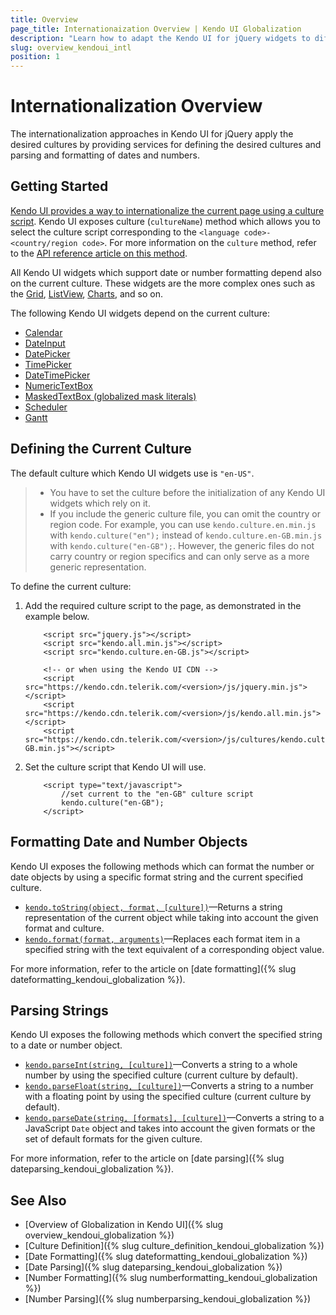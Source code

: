 ```yaml
---
title: Overview
page_title: Internationaization Overview | Kendo UI Globalization
description: "Learn how to adapt the Kendo UI for jQuery widgets to different cultures locales, and format and parse number or date objects."
slug: overview_kendoui_intl
position: 1
---
```


# Internationalization Overview

The internationalization approaches in Kendo UI for jQuery apply the desired cultures by providing services for defining the desired cultures and parsing and formatting of dates and numbers.

## Getting Started

[Kendo UI provides a way to internationalize the current page using a culture script](https://demos.telerik.com/kendo-ui/globalization/index). Kendo UI exposes culture (`cultureName`) method which allows you to select the culture script corresponding to the `<language code>-<country/region code>`. For more information on the `culture` method, refer to the [API reference article on this method](/api/javascript/kendo/methods/culture).

All Kendo UI widgets which support date or number formatting depend also on the current culture. These widgets are the more complex ones such as the [Grid](https://demos.telerik.com/kendo-ui/grid/index), [ListView](https://demos.telerik.com/kendo-ui/listview/index), [Charts](https://demos.telerik.com/kendo-ui/area-charts/index), and so on.

The following Kendo UI widgets depend on the current culture:

- [Calendar](https://demos.telerik.com/kendo-ui/calendar/index)
- [DateInput](https://demos.telerik.com/kendo-ui/dateinput/index)
- [DatePicker](https://demos.telerik.com/kendo-ui/datepicker/index)
- [TimePicker](https://demos.telerik.com/kendo-ui/timepicker/index)
- [DateTimePicker](https://demos.telerik.com/kendo-ui/datetimepicker/index)
- [NumericTextBox](https://demos.telerik.com/kendo-ui/numerictextbox/index)
- [MaskedTextBox (globalized mask literals)](https://demos.telerik.com/kendo-ui/maskedtextbox/index)
- [Scheduler](https://demos.telerik.com/kendo-ui/scheduler/index)
- [Gantt](https://demos.telerik.com/kendo-ui/gantt/index)

## Defining the Current Culture

The default culture which Kendo UI widgets use is `"en-US"`.

> * You have to set the culture before the initialization of any Kendo UI widgets which rely on it.
> * If you include the generic culture file, you can omit the country or region code. For example, you can use `kendo.culture.en.min.js` with `kendo.culture("en");` instead of `kendo.culture.en-GB.min.js` with `kendo.culture("en-GB");`. However, the generic files do not carry country or region specifics and can only serve as a more generic representation.

To define the current culture:

1. Add the required culture script to the page, as demonstrated in the example below.

    ```
        <script src="jquery.js"></script>
        <script src="kendo.all.min.js"></script>
        <script src="kendo.culture.en-GB.js"></script>

        <!-- or when using the Kendo UI CDN -->
        <script src="https://kendo.cdn.telerik.com/<version>/js/jquery.min.js"></script>
        <script src="https://kendo.cdn.telerik.com/<version>/js/kendo.all.min.js"></script>
        <script src="https://kendo.cdn.telerik.com/<version>/js/cultures/kendo.culture.en-GB.min.js"></script>
    ```

1. Set the culture script that Kendo UI will use.

    ```
        <script type="text/javascript">
            //set current to the "en-GB" culture script
            kendo.culture("en-GB");
        </script>
    ```

## Formatting Date and Number Objects

Kendo UI exposes the following methods which can format the number or date objects by using a specific format string and the current specified culture.

- [`kendo.toString(object, format, [culture])`](/api/javascript/kendo/methods/tostring)&mdash;Returns a string representation of the current object while taking into account the given format and culture.
- [`kendo.format(format, arguments)`](/api/javascript/kendo/methods/format)&mdash;Replaces each format item in a specified string with the text equivalent of a corresponding object value.

For more information, refer to the article on [date formatting]({% slug dateformatting_kendoui_globalization %}).

## Parsing Strings

Kendo UI exposes the following methods which convert the specified string to a date or number object.

- [`kendo.parseInt(string, [culture])`](/api/javascript/kendo/methods/parseint)&mdash;Converts a string to a whole number by using the specified culture (current culture by default).
- [`kendo.parseFloat(string, [culture])`](/api/javascript/kendo/methods/parsefloat)&mdash;Converts a string to a number with a floating point by using the specified culture (current culture by default).
- [`kendo.parseDate(string, [formats], [culture])`](/api/javascript/kendo/methods/parsedate)&mdash;Converts a string to a JavaScript `Date` object and takes into account the given formats or the set of default formats for the given culture.

For more information, refer to the article on [date parsing]({% slug dateparsing_kendoui_globalization %}).

## See Also

* [Overview of Globalization in Kendo UI]({% slug overview_kendoui_globalization %})
* [Culture Definition]({% slug culture_definition_kendoui_globalization %})
* [Date Formatting]({% slug dateformatting_kendoui_globalization %})
* [Date Parsing]({% slug dateparsing_kendoui_globalization %})
* [Number Formatting]({% slug numberformatting_kendoui_globalization %})
* [Number Parsing]({% slug numberparsing_kendoui_globalization %})
